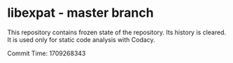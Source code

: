 # libexpat - master branch

This repository contains frozen state of the repository.
Its history is cleared. It is used only for static code
analysis with Codacy.

Commit Time: 1709268343